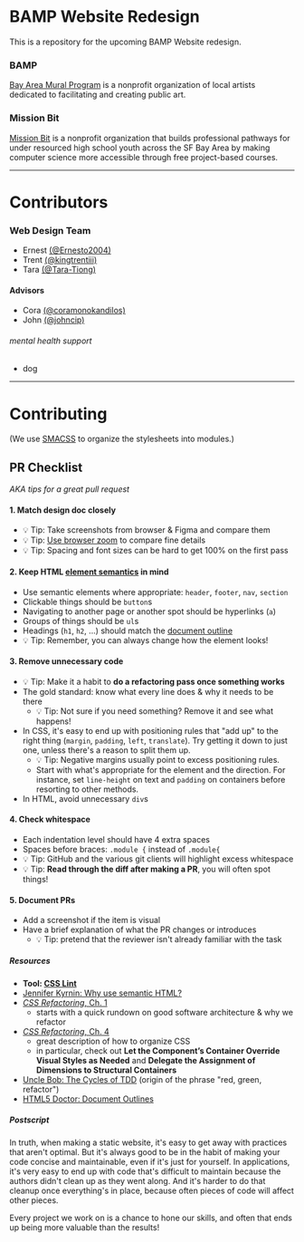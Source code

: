 # BAMP Website Redesign
This is a repository for the upcoming BAMP Website redesign. 

### BAMP
[Bay Area Mural Program](https://www.thebamp.org/) is a nonprofit organization of local artists
dedicated to facilitating and creating public art. 

### Mission Bit
[Mission Bit](missionbit.org) is a nonprofit organization that builds professional pathways for
under resourced high school youth across the SF Bay Area by making computer science more accessible
through free project-based courses.

---

# Contributors

### Web Design Team
* Ernest [(@Ernesto2004)](https://github.com/Ernesto2004)
* Trent [(@kingtrentiii)](https://github.com/kingtrentiii)
* Tara [(@Tara-Tiong)](https://github.com/Tara-Tiong)

#### Advisors
* Cora [(@coramonokandilos)](https://github.com/coramonokandilos)
* John [(@johncip)](https://github.com/johncip)

###### mental health support 
* dog 

---

# Contributing 

(We use [SMACSS](http://smacss.com/) to organize the stylesheets into modules.)

## PR Checklist

*AKA tips for a great pull request*

#### 1. Match design doc closely
- 💡 Tip: Take screenshots from browser & Figma and compare them
- 💡 Tip: [Use browser zoom](https://support.google.com/chrome/answer/96810?co=GENIE.Platform%3DDesktop&hl=en) to compare fine details
- 💡 Tip: Spacing and font sizes can be hard to get 100% on the first pass

#### 2. Keep HTML [element semantics](https://www.lifewire.com/why-use-semantic-html-3468271) in mind
- Use semantic elements where appropriate: `header`, `footer`, `nav`, `section`
- Clickable things should be `button`s
- Navigating to another page or another spot should be hyperlinks (`a`)
- Groups of things should be `ul`s
- Headings (`h1`, `h2`, ...) should match the [document outline](http://html5doctor.com/outlines/)
- 💡 Tip: Remember, you can always change how the element looks!

#### 3. Remove unnecessary code
- 💡 Tip: Make it a habit to **do a refactoring pass once something works**
- The gold standard: know what every line does & why it needs to be there
  - 💡 Tip: Not sure if you need something? Remove it and see what happens!
- In CSS, it's easy to end up with positioning rules that "add up" to the right thing (`margin`, `padding`, `left`, `translate`). Try getting it down to just one, unless there's a reason to split them up.
  - 💡 Tip: Negative margins usually point to excess positioning rules.
  - Start with what's appropriate for the element and the direction. For instance, set `line-height` on text and `padding` on containers before resorting to other methods.
- In HTML, avoid unnecessary `div`s

#### 4. Check whitespace
- Each indentation level should have 4 extra spaces
- Spaces before braces: `.module {` instead of `.module{`
- 💡 Tip: GitHub and the various git clients will highlight excess whitespace
- 💡 Tip: **Read through the diff after making a PR**, you will often spot things!

#### 5. Document PRs
- Add a screenshot if the item is visual
- Have a brief explanation of what the PR changes or introduces
  - 💡 Tip: pretend that the reviewer isn't already familiar with the task 

##### Resources
- **Tool: [CSS Lint](http://csslint.net/)**
- [Jennifer Kyrnin: Why use semantic HTML?](https://www.lifewire.com/why-use-semantic-html-3468271)
- [*CSS Refactoring*, Ch. 1](https://www.oreilly.com/library/view/css-refactoring/9781491978528/ch01.html)
  - starts with a quick rundown on good software architecture & why we refactor
- [*CSS Refactoring*, Ch. 4](https://www.oreilly.com/library/view/css-refactoring/9781491978528/ch04.html)
  - great description of how to organize CSS
  - in particular, check out **Let the Component’s Container Override Visual Styles as Needed** and **Delegate the Assignment of Dimensions to Structural Containers**
- [Uncle Bob: The Cycles of TDD](https://blog.cleancoder.com/uncle-bob/2014/12/17/TheCyclesOfTDD.html) (origin of the phrase "red, green, refactor")
- [HTML5 Doctor: Document Outlines](http://html5doctor.com/outlines/)

##### Postscript

In truth, when making a static website, it's easy to get away with practices that aren't optimal. But it's always good to be in the habit of making your code concise and maintainable, even if it's just for yourself. In applications, it's very easy to end up with code that's difficult to maintain because the authors didn't clean up as they went along. And it's harder to do that cleanup once everything's in place, because often pieces of code will affect other pieces.

Every project we work on is a chance to hone our skills, and often that ends up being more valuable than the results!
